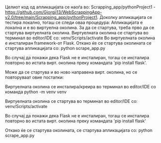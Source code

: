 Целиот код од апликацијата се наоѓа во: Scrapping_app/pythonProject1 - https://github.com/Gjorgji13/WebScrappingApp-v2.0/tree/main/Scrapping_app/pythonProject1. 
Доколку апликацијата се тестира локално, тогаш се следи оваа процедура: Апликацијата е локална и е во виртуелна околина. За да се стартува, треба прво да се стартува виртуелната околина. Виртуелната околина се стартува во терминал во editor/IDE со: venv/Scripts/activate Во виртуелната околина е инсталиран framework-от Flask. Откако ќе се стартува околината се стартува апликацијата со: python scrape_app.py

Во случај да покажи дека Flask не е инсталиран, тогаш се инсталира повторно во истата вирт. околина преку командата 'pip install flask'.

Moже да се стартува и во ново направена вирт. околина, но се повторуваат овие постапки:

Виртуелната околина се инсталира/креира во терминал во editor/IDE со команда python -m venv venv

Виртуелната околина се стартува во терминал во editor/IDE со: venv/Scripts/activate

Во случај да покажи дека Flask не е инсталиран, тогаш се инсталира повторно во истата вирт. околина преку командата 'pip install flask'

Откако ќе се стартува околината, се стартува апликацијата со: python scrape_app.py
